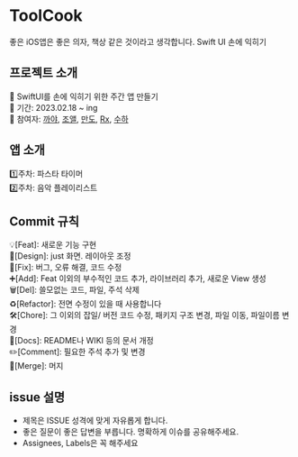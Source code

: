 # ToolCook
  좋은 iOS앱은 좋은 의자, 책상 같은 것이라고 생각합니다. Swift UI 손에 익히기
  
  ## 프로젝트 소개
  📌 SwiftUI를 손에 익히기 위한 주간 앱 만들기 </br>
  📌 기간: 2023.02.18 ~ ing </br>
  📌 참여자: [까야](https://github.com/sayalion), [조앨](https://github.com/JJinuk), [만도](https://github.com/thisisthewa2), [Rx](https://github.com/kangddong), [수하](https://github.com/sueunal) </br>


  ## 앱 소개
  1️⃣주차: 파스타 타이머 </br>
  2️⃣주차: 음악 플레이리스트 </br>

## Commit 규칙

💡[Feat]: 새로운 기능 구현 </br>
🎨[Design]: just 화면. 레이아웃 조정 </br>
🐛[Fix]: 버그, 오류 해결, 코드 수정 </br>
➕[Add]: Feat 이외의 부수적인 코드 추가, 라이브러리 추가, 새로운 View 생성 </br>
🗑️[Del]: 쓸모없는 코드, 파일, 주석 삭제 </br>
♻️[Refactor]: 전면 수정이 있을 때 사용합니다 </br>
🛠️[Chore]: 그 이외의 잡일/ 버전 코드 수정, 패키지 구조 변경, 파일 이동, 파일이름 변경 </br>
📝[Docs]: README나 WIKI 등의 문서 개정 </br>
✏️[Comment]: 필요한 주석 추가 및 변경 </br>
🔀[Merge]: 머지 </br>


## issue 설명
* 제목은 ISSUE 성격에 맞게 자유롭게 합니다.
* 좋은 질문이 좋은 답변을 부릅니다. 명확하게 이슈를 공유해주세요.
* Assignees, Labels은 꼭 해주세요

